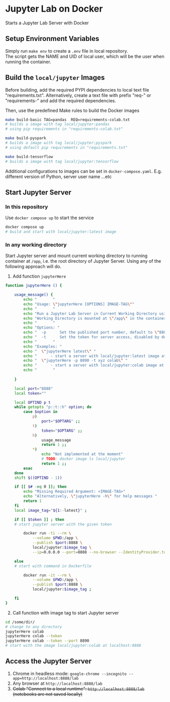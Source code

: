 # Jupyter Lab on Docker

Starts a Jupyter Lab Server with Docker

## Setup Environment Variables

Simply run `make env` to create a `.env` file in local repository.  
The script gets the NAME and UID of local user, which will be the user when running the container.  

## Build the `local/jupyter` Images

Before building, add the required PYPI dependencies to local text file "requirements.txt". Alternatively, create a text file with prefix "req-" or "requirements-" and add the required dependencies.

Then, use the predefined Make rules to build the Docker images

```bash
make build-basic TAG=pandas  REQ=requirements-colab.txt
# builds a image with tag local/jupyter:pandas 
# using pip requirements in "requirements-colab.txt"

make build-pyspark
# builds a image with tag local/jupyter:pyspark
# using default pip requirements in "requirements.txt"

make build-tensorflow
# builds a image with tag local/jupyter:tensorflow
```

Additional configurations to images can be set in `docker-compose.yaml`. E.g. different version of Python, server user name ...etc

## Start Jupyter Server

### In this repository

Use `docker compose up` to start the service

```bash
docker compose up
# build and start with local/jupyter:latest image
```

### In any working directory

Start Jupyter server and mount current working directory to running container at `/app`, i.e. the root directory of Jupyter Server. Using any of the following approach will do.

1. Add function `jupyterHere`

```bash
function jupyterHere () {

    usage_message() {
        echo "       " 
        echo "Usage: \"jupyterHere [OPTIONS] IMAGE-TAG\""
        echo "       " 
        echo "Run a Jupyter Lab Server in Current Working Directory using Docker image named \"local/jupyter\" " 
        echo "Working Directory is mounted at \"/app\" in the container " 
        echo "       " 
        echo "Options: " 
        echo "  -p      Set the published port number, default to \"8888\" " 
        echo "  -t      Set the token for server access, disabled by default (no token is needed) " 
        echo "       " 
        echo "Examples: " 
        echo "  \"jupyterHere latest\" "
        echo "      - start a server with local/jupyter:latest image at localhost:8888"
        echo "  \"jupyterHere -p 8890 -t xyz colab\" "
        echo "      - start a server with local/jupyter:colab image at localhost:8888 using token \"xyz\" "
        echo "       " 
        
    }

    local port="8888"
    local token=""

    local OPTIND p t
    while getopts "p::t::h" option; do
        case $option in
            p)
                port="$OPTARG" ;;
            t)
                token="$OPTARG" ;;
            h)
                usage_message
                return 1 ;;
            *) 
                echo "Not implemented at the moment"
                # TODO: docker image ls local/jupyter
                return 1 ;;
        esac
    done
    shift $((OPTIND - 1))

    if [[ $# -eq 0 ]]; then
        echo "Missing Required Argument: <IMAGE-TAG>"
        echo "Alternatively, \"jupyterHere -h\" for help messages " 
        return 1
    fi
    local image_tag="${1:-latest}" ;

    if [[ $token ]] ; then
    # start jupyter server with the given token

        docker run -ti --rm \
            --volume $PWD:/app \
            --publish $port:8888 \
            local/jupyter:$image_tag \
            --ip=0.0.0.0 --port=8888 --no-browser --IdentityProvider.token=$token ; 

    else
    # start with command in Dockerfile

        docker run -it --rm \
            --volume $PWD:/app \
            --publish $port:8888 \
            local/jupyter:$image_tag ;

    fi
}
```

2. Call function with image tag to start Jupyter server

```bash
cd /some/dir/
# change to any directory
jupyterHere colab 
jupyterHere colab --token
jupyterHere colab --token --port 8890
# start with the image local/jupyter:colab at localhost:8888
```

## Access the Jupyter Server

1. Chrome in headless mode: `google-chrome --incognito --app=http://localhost:8888/lab`
2. Any browser at `http://localhost:8888/lab`
3. ~~Colab "Connect to a local runtime": `http://localhost:8888/lab` (notebooks are not saved locally)~~

